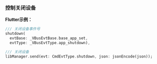 ### 控制关闭设备


**Flutter示例：**

```dart
/// 关闭设备事件号
shutdown(
  evtBase: _VBusEvtBase.base_app_set,
  evtType: _VBusEvtType.app_shutdown),

/// 关闭设备
libManager.send(evt: CmdEvtType.shutdown, json: jsonEncode(json));
```

